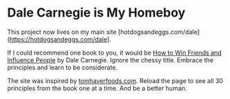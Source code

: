 Dale Carnegie is My Homeboy 
====

This project now lives on my main site [hotdogsandeggs.com/dale](https://hotdogsandeggs.com/dale]. 

If I could recommend one book to you, it would be [How to Win Friends and Influence People](http://en.wikipedia.org/wiki/How_to_Win_Friends_and_Influence_People) by Dale Carnegie. Ignore the chessy title. Embrace the principles and learn to be considerate.

The site was inspired by [tomhaverfoods.com](http://tomhaverfoods.com). Reload the page to see all 30 principles from the book one at a time. And be a better human. 

